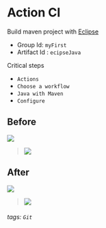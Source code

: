 # Action CI

Build maven project with [Eclipse](https://www.eclipse.org/)
* Group Id: `myFirst`
* Artifact Id : `ecipseJava`

Critical steps
* `Actions`
* `Choose a workflow`
* `Java with Maven`
* `Configure`

## Before

![](https://i.imgur.com/1oYsUi9.png)
> ![](https://i.imgur.com/QIvAlRB.png)

## After

![](https://i.imgur.com/dW5Sufv.png)
> ![](https://i.imgur.com/M2G7JkE.png)

###### tags: `Git`
